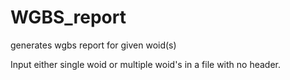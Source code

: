 # WGBS_report
generates wgbs report for given woid(s)

Input either single woid or multiple woid's in a file with no header.

